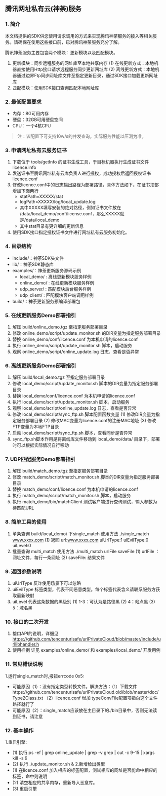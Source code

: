 ## 腾讯网址私有云(神荼)服务

### 1. 简介

本文档提供的SDK供您使用请求调用的方式来实现腾讯神荼服务的接入等相关服务。请确保在使用这些接口前，已对腾讯神荼服务充分了解。

腾讯神荼服务主要包含两个模块：更新模块以及匹配模块。

1. 更新模块：同步远程服务的网址库至本地共享内存
  (1) 在线更新方式：本地机器直接使用Http接口请求远程服务同步更新网址库
  (2) 离线更新方式：本地机器通过边界Ftp同步网址库文件至指定更新目录，通过SDK接口加载更新网址库
2. 匹配模块：使用SDK接口查询匹配本地网址库

### 2. 最低配置要求

- 内存：8G可用内存
- 硬盘：32GB可用硬盘空间
- CPU：一个4核CPU

> 注：该配置下可支持10w/s的并发查询，实际服务性能以压测为准。

### 3. 申请网址私有云服务证书

1. 下载位于 tools/getInfo 的证书生成工具，于目标机器执行生成证书文件 licence.info
2. 发送证书至腾讯网址私有云库负责人进行授权，成功授权后返回授权证书 licence.conf
3. 修改licence.conf中的日志输出路径为部署路径，具体方法如下，在证书顶部增加下面两行
   - statPath=XXXXX/stat
   - logPath=XXXXX/log/local_update.log
   - 其中XXXXX填写安装的绝对路径，例如证书文件放在 /data/local_demo/conf/license.conf，那么XXXXX就是/data/local_demo
   - 其中stat目录有更详细的更新信息
4. 使用SDK接口指定授权证书文件进行网址私有云服务初始化。

### 4. 目录结构

- include/：神荼SDK头文件
- lib/：神荼SDK静态库
- examples/：神荼更新服务源码示例
  - local_demo/ : 离线更新模块服务样例
  - online_demo/ : 在线更新模块服务样例
  - udp_server/ : 匹配模块后台服务样例
  - udp_client/ : 匹配模块客户端调用样例
- build/：神荼更新服务预编译部署包

### 5. 在线更新服务Demo部署指引

1. 解压 build/online_demo.tgz 至指定服务部署目录
2. 修改 online_demo/script/update_monitor.sh 的DIR变量为指定服务部署目录
3. 替换 online_demo/conf/licence.conf 为本机申请的licence.conf
4. 执行 online_demo/script/update_monitor.sh 脚本，启动服务
5. 观察 online_demo/script/online_update.log 日志，查看是否异常

### 6. 离线更新服务Demo部署指引

1. 解压 build/local_demo.tgz 至指定服务部署目录
2. 修改 local_demo/script/update_monitor.sh 脚本的DIR变量为指定服务部署目录
3. 替换 local_demo/conf/licence.conf 为本机申请的licence.conf
4. 执行 local_demo/script/update_monitor.sh 脚本，启动服务
5. 观察 local_demo/script/online_update.log 日志，查看是否异常
6. 修改 local_demo/script/sync_ftp.sh 脚本配置函数变量
   (1) 修改DIR变量为指定服务部署目录
   (2) 修改MAC变量为licence.conf的注册MAC地址
   (3) 修改FTP变量为本地FTP目录
7. 启动 local_demo/script/sync_ftp.sh 脚本，查看同步是否异常
8. sync_ftp.sh脚本作用是将离线库文件移动到 local_demo/data/ 目录下，部署时可以根据实际情况自行移动

### 7. UDP匹配服务Demo部署指引

1. 解压 build/match_demo.tgz 至指定服务部署目录
2. 修改 match_demo/script/match_monitor.sh 脚本的DIR变量为指定服务部署目录
3. 替换 match_demo/conf/licence.conf 为本机申请的licence.conf
4. 执行 match_demo/script/match_monitor.sh 脚本，启动服务
5. 执行 match_demo/bin/matchClient 测试客户端进行查询测试，输入参数为待匹配URL

### 8. 简单工具的使用
1. 单条查询 build/local_demo/ 下single_match 使用方法 ./single_match www.xxxx.com 
   (1) 返回  url:www.xxxx.com       uiUrlType:1     uiEvilType:0    uiLevel:0
2. 批量查询 multi_match 使用方法 ./multi_match urlFile saveFile
   (1) urlFile ：网址文件，每行一条网址
   (2) saveFile: 结果文件
    
### 9. 返回参数说明
1. uiUrlType 反诈使用场景下可以忽略
2. uiEvilType 标签类型，代表不同恶意类型。每个标签代表含义请联系服务方获取最新映射
3. uiLevel 代表这条数据的黑级别 
   (1) 1-3：可认为是路径黑
   (2) 4：站点黑
   (3) 5：域名黑

### 10. 接口的二次开发
1. 接口API的说明，详细见 https://github.com/tencenturlsafe/urlPrivateCloud/blob/master/include/urllibhandler.h
2. 使用样例 详见 examples/online_demo/ 和 examples/local_demo/ 开发用例

### 11. 常见错误说明
1.运行single_match时,报错errcode 0x5:
  - 可能原因（1）：没有指定类型转换文件。解决方法：（1）下载文件https://github.com/tencenturlsafe/urlPrivateCloud.old/blob/master/doc/Type2Class.txt （2）licence.conf 增加 typeConvFile配置项指向这个文件路径就行了 
  - 可能原因（2）：single_match应该放在主目录下的./bin目录中，否则无法读到证书，请注意

### 12. 基本操作
1.重启引擎:
  - (1) 执行 ps -ef | grep online_update | grep -v grep | cut -c 9-15 | xargs kill -s 9 
  - (2) 执行 ./update_monitor.sh &
2.新增检出类型
  - (1) 在licence.conf 加入相应的标签配置，测试相应的网址是否能命中相应的标签，命中则说明
  - (2) 清空相应的共享内存，重新导入恶意库。
  - (3) 重启引擎

